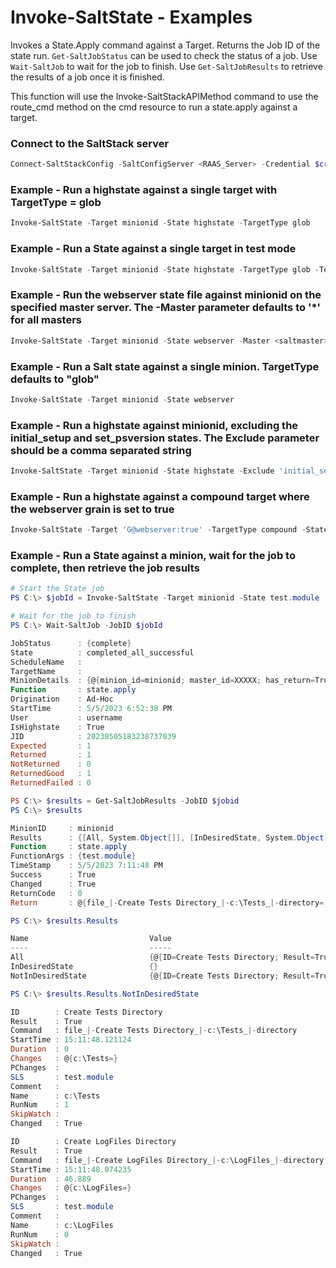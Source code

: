 # Invoke-SaltState - Examples
Invokes a State.Apply command against a Target. Returns the Job ID of the state run. `Get-SaltJobStatus` can be used to check the status of a job. Use `Wait-SaltJob` to wait for the job to finish. Use `Get-SaltJobResults` to retrieve the results of a job once it is finished.

This function will use the Invoke-SaltStackAPIMethod command to use the route_cmd method on the cmd resource to run a state.apply against a target.

### Connect to the SaltStack server

```powershell
Connect-SaltStackConfig -SaltConfigServer <RAAS_Server> -Credential $credential
```

### Example - Run a highstate against a single target with TargetType = glob

```powershell
Invoke-SaltState -Target minionid -State highstate -TargetType glob
```

### Example - Run a State against a single target in test mode

```powershell
Invoke-SaltState -Target minionid -State highstate -TargetType glob -Test
```

### Example - Run the webserver state file against minionid on the specified master server. The -Master parameter defaults to '*' for all masters

```powershell
Invoke-SaltState -Target minionid -State webserver -Master <saltmaster>
```

### Example - Run a Salt state against a single minion. TargetType defaults to "glob"

```powershell
Invoke-SaltState -Target minionid -State webserver
```

### Example - Run a highstate against minionid, excluding the initial_setup and set_psversion states. The Exclude parameter should be a comma separated string
```powershell
Invoke-SaltState -Target minionid -State highstate -Exclude 'initial_setup,set_psversion'
```

### Example - Run a highstate against a compound target where the webserver grain is set to true

```powershell
Invoke-SaltState -Target 'G@webserver:true' -TargetType compound -State highstate
```

### Example - Run a State against a minion, wait for the job to complete, then retrieve the job results

```powershell
# Start the State job
PS C:\> $jobId = Invoke-SaltState -Target minionid -State test.module

# Wait for the job to finish
PS C:\> Wait-SaltJob -JobID $jobId

JobStatus      : {complete}
State          : completed_all_successful
ScheduleName   : 
TargetName     : 
MinionDetails  : {@{minion_id=minionid; master_id=XXXXX; has_return=True; has_errors=False; alter_time=5/5/2023 6:54:23 PM}}
Function       : state.apply
Origination    : Ad-Hoc
StartTime      : 5/5/2023 6:52:38 PM
User           : username
IsHighstate    : True
JID            : 20230505183238737039
Expected       : 1
Returned       : 1
NotReturned    : 0
ReturnedGood   : 1
ReturnedFailed : 0

PS C:\> $results = Get-SaltJobResults -JobID $jobid
PS C:\> $results

MinionID     : minionid
Results      : {[All, System.Object[]], [InDesiredState, System.Object[]], [NotInDesiredState, System.Object[]]}
Function     : state.apply
FunctionArgs : {test.module}
TimeStamp    : 5/5/2023 7:11:48 PM
Success      : True
Changed      : True
ReturnCode   : 0
Return       : @{file_|-Create Tests Directory_|-c:\Tests_|-directory=; file_|-Create LogFiles Directory_|-c:\LogFiles_|-directory=}

PS C:\> $results.Results

Name                           Value
----                           -----
All                            {@{ID=Create Tests Directory; Result=True; Command=file_|-Create Tests Directory_|-c:\Tests_|-directory; StartTime=15:11:48.121124; Duration=0; Changes=; PChanges=; SLS=tes… 
InDesiredState                 {}
NotInDesiredState              {@{ID=Create Tests Directory; Result=True; Command=file_|-Create Tests Directory_|-c:\Tests_|-directory; StartTime=15:11:48.121124; Duration=0; Changes=; PChanges=; SLS=tes… 

PS C:\> $results.Results.NotInDesiredState

ID        : Create Tests Directory
Result    : True
Command   : file_|-Create Tests Directory_|-c:\Tests_|-directory
StartTime : 15:11:48.121124
Duration  : 0
Changes   : @{c:\Tests=}
PChanges  : 
SLS       : test.module
Comment   : 
Name      : c:\Tests
RunNum    : 1
SkipWatch : 
Changed   : True

ID        : Create LogFiles Directory
Result    : True
Command   : file_|-Create LogFiles Directory_|-c:\LogFiles_|-directory
StartTime : 15:11:48.074235
Duration  : 46.889
Changes   : @{c:\LogFiles=}
PChanges  : 
SLS       : test.module
Comment   : 
Name      : c:\LogFiles
RunNum    : 0
SkipWatch : 
Changed   : True
```